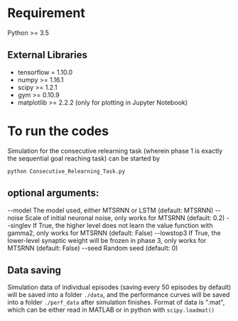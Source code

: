 # Requirement

Python >= 3.5

## External Libraries

- tensorflow = 1.10.0
- numpy >= 1.16.1
- scipy >= 1.2.1
- gym >= 0.10.9
- matplotlib >= 2.2.2 (only for plotting in Jupyter Notebook)

# To run the codes
Simulation for the consecutive relearning task (wherein phase 1 is exactly the sequential goal reaching task) can be started by

`python Consecutive_Relearning_Task.py`

## optional arguments:
--model        The model used, either MTSRNN or LSTM (default: MTSRNN)
--noise        Scale of initial neuronal noise, only works for MTSRNN (default: 0.2)
--singlev      If True, the higher level does not learn the value function with gamma2, only works for MTSRNN (default: False)
--lowstop3     If True, the lower-level synaptic weight will be frozen in phase 3, only works for MTSRNN (default: False)
--seed         Random seed (default: 0)

## Data saving
Simulation data of individual episodes (saving every 50 episodes by default) will be saved into a folder `./data`, and the performance curves will be saved into a folder `./perf_data` after simulation finishes. Format of data is ".mat", which can be either read in MATLAB or in python with `scipy.loadmat()`

